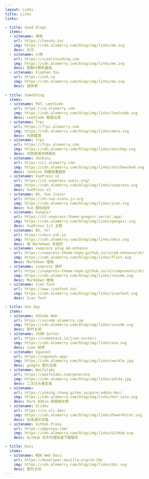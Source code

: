 ```yaml
---
layout: Links
title: Links
links:

- title: Good blogs
  items:
  - sitename: 涛叔
    url: https://taoshu.in/
    img: https://cdn.alomerry.com/blog/img/links/me.svg
    desc: 乐乎
  - sitename: 小林
    url: https://xiaolincoding.com
    img: https://cdn.alomerry.com/blog/img/links/me.svg
    desc: 图解计算机基础
  - sitename: Xiaohan Zou
    url: https://zxh.io
    img: https://cdn.alomerry.com/blog/img/links/me.svg
    desc: 邹笑寒
    
- title: Something
  items:
  - sitename: PAT、LeetCode
    url: https://io.alomerry.com
    img: https://cdn.alomerry.com/blog/img/links/leetcode.svg
    desc: LeetCode 解题记录
  - sitename: frpc
    url: https://frpc.alomerry.com
    img: https://cdn.alomerry.com/blog/img/links/meta.svg
    desc: 内网穿透
  - sitename: frps
    url: https://frps.alomerry.com
    img: https://cdn.alomerry.com/blog/img/links/torchop.svg
    desc: 内网穿透中转服务
  - sitename: Jenkins
    url: https://ci.alomerry.com
    img: https://cdn.alomerry.com/blog/img/links/torchmasked.svg
    desc: Jenkins 构建部署服务
  - sitename: VuePress v2
    url: https://v2.vuepress.vuejs.org/
    img: https://cdn.alomerry.com/blog/img/links/vuepress.svg
    desc: VuePress v2
  - sitename: Oh, Vue Icons!
    url: https://oh-vue-icons.js.org
    img: https://cdn.alomerry.com/blog/img/links/icon.svg
    desc: Vue 图标组件
  - sitename: Gungnir
    url: https://v2-vuepress-theme-gungnir.vercel.app/
    img: https://cdn.alomerry.com/blog/img/links/gungnir.svg
    desc: VuePress 1/2 主题
  - sitename: Oh, CV!
    url: https://ohcv.zxh.io
    img: https://cdn.alomerry.com/blog/img/links/ohcv.svg
    desc: 用 Markdown 写简历
  - sitename: vuepress plug md-enhance
    url: https://vuepress-theme-hope.github.io/v2/md-enhance/zh/
    img: https://cdn.alomerry.com/blog/img/links/flint.svg
    desc: Markdown 增强
  - sitename: vuepress 插件
    url: https://vuepress-theme-hope.github.io/v2/components/zh/
    img: https://cdn.alomerry.com/blog/img/links/resume.svg
    desc: Markdown 增强
  - sitename: Icon font
    url: https://www.iconfont.cn/
    img: https://cdn.alomerry.com/blog/img/links/iconfont.svg
    desc: Icon font

- title: One day
  items:
  - sitename: VSCode Web
    url: https://vscode.alomerry.com
    img: https://cdn.alomerry.com/blog/img/links/vscode.svg
    desc: 暂时关闭
  - sitename: JSON Sorter
    url: https://codeshack.io/json-sorter/
    img: https://cdn.alomerry.com/blog/img/links/acm.svg
    desc: json 排序
  - sitename: Squoosh
    url: https://squoosh.app/
    img: https://cdn.alomerry.com/blog/img/links/wordle.jpg
    desc: google 图片压缩
  - sitename: Waifulabs
    url: https://waifulabs.com/generate
    img: https://cdn.alomerry.com/blog/img/links/zelda.jpg
    desc: 二次元头像生成
  - sitename: 
    url: https://yiming_chang.gitee.io/pure-admin-doc/
    img: https://cdn.alomerry.com/blog/img/links/hot-sale.svg
    desc: Pure Admin 保姆级文档
  - sitename: Slidev
    url: https://cn.sli.dev/
    img: https://cdn.alomerry.com/blog/img/links/PowerPoint.svg
    desc: 在线演示文稿
  - sitename: GitHub Proxy
    url: https://ghproxy.com/
    img: https://cdn.alomerry.com/blog/img/links/GitHub.svg
    desc: GitHub 文件代理加速下载服务

- title: Docs
  items:
  - sitename: MDN Web Docs
    url: https://developer.mozilla.org/zh-CN/
    img: https://cdn.alomerry.com/blog/img/links/doc.svg
    desc: 暂时关闭
---
```

